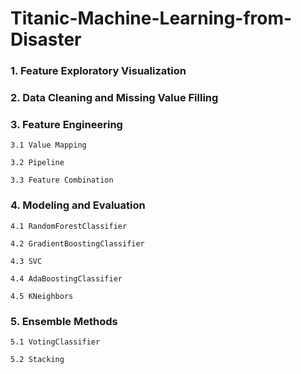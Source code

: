 # Titanic-Machine-Learning-from-Disaster

### **1. Feature Exploratory Visualization**

### **2. Data Cleaning and Missing Value Filling**

### **3. Feature Engineering**

    3.1 Value Mapping
  
    3.2 Pipeline
  
    3.3 Feature Combination
  
### **4. Modeling and Evaluation**

    4.1 RandomForestClassifier
    
    4.2 GradientBoostingClassifier
    
    4.3 SVC
    
    4.4 AdaBoostingClassifier
    
    4.5 KNeighbors
    
### **5. Ensemble Methods**

    5.1 VotingClassifier
    
    5.2 Stacking
